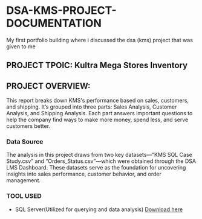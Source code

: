 # DSA-KMS-PROJECT-DOCUMENTATION
My first portfolio building where i discussed the dsa (kms) project that was given to me

## PROJECT TPOIC: Kultra Mega Stores Inventory

## PROJECT OVERVIEW:
This report breaks down KMS's performance based on sales, customers, and shipping. It’s grouped into three parts: Sales Analysis, Customer Analysis, and Shipping Analysis. Each part answers important questions to help the company find ways to make more money, spend less, and serve customers better.

### Data Source
The analysis in this project draws from two key datasets—“KMS SQL Case Study.csv” and “Orders_Status.csv”—which were obtained through the DSA LMS Dashboard. These datasets serve as the foundation for uncovering insights into sales performance, customer behavior, and order management.

### TOOL USED
- SQL Server(Utilized for querying and data analysis) [Download here](https://www.microsoft.com/en-us/sql-server/sql-server-downloads)













